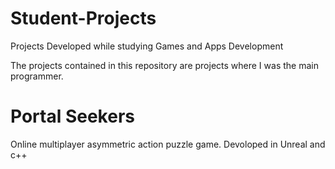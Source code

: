 # Student-Projects
Projects Developed while studying Games and Apps Development

The projects contained in this repository are projects where I was the main programmer.


# Portal Seekers
Online multiplayer asymmetric action puzzle game. Devoloped in Unreal and c++

